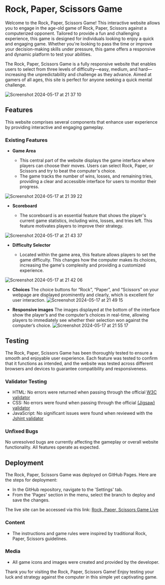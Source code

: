 # Rock, Paper, Scissors Game

Welcome to the Rock, Paper, Scissors Game! This interactive website allows you to engage in the age-old game of Rock, Paper, Scissors against a computerized opponent. Tailored to provide a fun and challenging experience, this game is designed for individuals looking to enjoy a quick and engaging game. Whether you're looking to pass the time or improve your decision-making skills under pressure, this game offers a responsive and dynamic platform to test your abilities.

The Rock, Paper, Scissors Game is a fully responsive website that enables users to select from three levels of difficulty—easy, medium, and hard—increasing the unpredictability and challenge as they advance. Aimed at gamers of all ages, this site is perfect for anyone seeking a quick mental challenge.

![Screenshot 2024-05-17 at 21 37 10](https://github.com/Masxshaqir/Second-project/assets/166545640/5257934e-4089-4d75-a69b-4d173cdd183a)

## Features

This website comprises several components that enhance user experience by providing interactive and engaging gameplay.

### Existing Features

- __Game Area__

  - This central part of the website displays the game interface where players can choose their moves. Users can select Rock, Paper, or Scissors and try to beat the computer's choice.
  - The game tracks the number of wins, losses, and remaining tries, providing a clear and accessible interface for users to monitor their progress.

![Screenshot 2024-05-17 at 21 39 22](https://github.com/Masxshaqir/Second-project/assets/166545640/e598bfd7-9d39-41a0-aba7-eb7a12c0a97e)

- __Scoreboard__

  - The scoreboard is an essential feature that shows the player's current game statistics, including wins, losses, and tries left. This feature motivates players to improve their strategy.

![Screenshot 2024-05-17 at 21 43 37](https://github.com/Masxshaqir/Second-project/assets/166545640/091bf32f-73c2-4177-8095-3c09f3d65729)

- __Difficulty Selector__

  - Located within the game area, this feature allows players to set the game difficulty. This changes how the computer makes its choices, increasing the game's complexity and providing a customized experience.

![Screenshot 2024-05-17 at 21 42 06](https://github.com/Masxshaqir/Second-project/assets/166545640/ba5eeb60-9d85-462e-9fc1-3778122ff711)

- __Choices__
The choice buttons for “Rock”, “Paper”, and “Scissors” on your webpage are displayed prominently and clearly, which is excellent for user interaction.
![Screenshot 2024-05-17 at 21 49 15](https://github.com/Masxshaqir/Second-project/assets/166545640/46421766-e951-4c8c-a1a6-6090f5ead1d0)

- __Responsive images__
The images displayed at the bottom of the interface show the player’s and the computer’s choices in real-time, allowing players to immediately see whether their selection won against the computer’s choice.
![Screenshot 2024-05-17 at 21 55 17](https://github.com/Masxshaqir/Second-project/assets/166545640/3fa73dd9-cbd2-4364-acf5-e3b77fb646bc)


## Testing

The Rock, Paper, Scissors Game has been thoroughly tested to ensure a smooth and enjoyable user experience. Each feature was tested to confirm that it functions as intended, and the website was tested across different browsers and devices to guarantee compatibility and responsiveness.

### Validator Testing

- HTML: No errors were returned when passing through the official [W3C validator](https://validator.w3.org/nu/?doc=https%3A%2F%2Fcode-institute-org.github.io%2Frps-game%2F)
- CSS: No errors were found when passing through the official [(Jigsaw) validator](https://jigsaw.w3.org/css-validator/validator)
- JavaScript: No significant issues were found when reviewed with the [Jshint validator](https://jshint.com/)

### Unfixed Bugs

No unresolved bugs are currently affecting the gameplay or overall website functionality. All features operate as expected.

## Deployment

The Rock, Paper, Scissors Game was deployed on GitHub Pages. Here are the steps for deployment:
- In the GitHub repository, navigate to the 'Settings' tab.
- From the 'Pages' section in the menu, select the branch to deploy and save the changes.

The live site can be accessed via this link: [Rock, Paper, Scissors Game Live](https://masxshaqir.github.io/Second-project/)


### Content
- The instructions and game rules were inspired by traditional Rock, Paper, Scissors guidelines.

### Media
- All game icons and images were created and provided by the developer.

Thank you for visiting the Rock, Paper, Scissors Game! Enjoy testing your luck and strategy against the computer in this simple yet captivating game.

